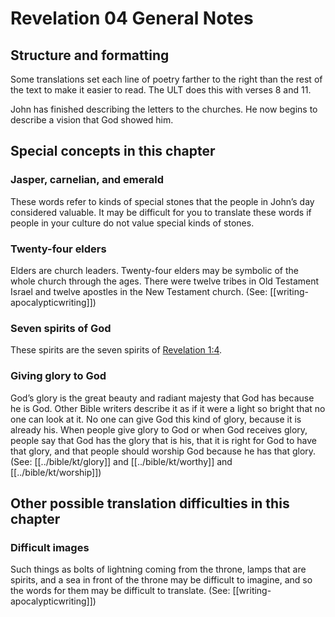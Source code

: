 # Revelation 04 General Notes
## Structure and formatting

Some translations set each line of poetry farther to the right than the rest of the text to make it easier to read. The ULT does this with verses 8 and 11.

John has finished describing the letters to the churches. He now begins to describe a vision that God showed him.

## Special concepts in this chapter

### Jasper, carnelian, and emerald

These words refer to kinds of special stones that the people in John’s day considered valuable. It may be difficult for you to translate these words if people in your culture do not value special kinds of stones.

### Twenty-four elders

Elders are church leaders. Twenty-four elders may be symbolic of the whole church through the ages. There were twelve tribes in Old Testament Israel and twelve apostles in the New Testament church. (See: [[writing-apocalypticwriting]])

### Seven spirits of God

These spirits are the seven spirits of [Revelation 1:4](../../rev/01/04.md).

### Giving glory to God

God’s glory is the great beauty and radiant majesty that God has because he is God. Other Bible writers describe it as if it were a light so bright that no one can look at it. No one can give God this kind of glory, because it is already his. When people give glory to God or when God receives glory, people say that God has the glory that is his, that it is right for God to have that glory, and that people should worship God because he has that glory. (See: [[../bible/kt/glory]] and [[../bible/kt/worthy]] and [[../bible/kt/worship]])

## Other possible translation difficulties in this chapter

### Difficult images

Such things as bolts of lightning coming from the throne, lamps that are spirits, and a sea in front of the throne may be difficult to imagine, and so the words for them may be difficult to translate. (See: [[writing-apocalypticwriting]])